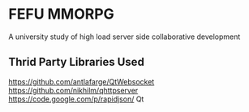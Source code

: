 # FEFU MMORPG

A university study of high load server side collaborative development

## Thrid Party Libraries Used

https://github.com/antlafarge/QtWebsocket
https://github.com/nikhilm/qhttpserver
https://code.google.com/p/rapidjson/
Qt